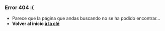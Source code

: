 ### Error 404 :(

- Parece que la página que andas buscando no se ha podido encontrar...
- **Volver al inicio [à la clé](/)**
